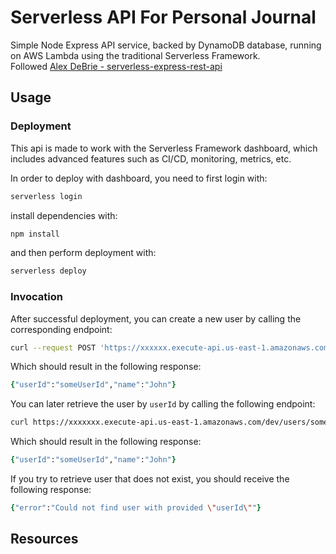# Serverless API For Personal Journal

Simple Node Express API service, backed by DynamoDB database, running on AWS Lambda using the traditional Serverless Framework. \
Followed [Alex DeBrie - serverless-express-rest-api](https://www.serverless.com/blog/serverless-express-rest-api)

## Usage

### Deployment

This api is made to work with the Serverless Framework dashboard, which includes advanced features such as CI/CD, monitoring, metrics, etc.

In order to deploy with dashboard, you need to first login with:

```zsh
serverless login
```

install dependencies with:

```zsh
npm install
```

and then perform deployment with:

```zsh
serverless deploy
```

### Invocation

After successful deployment, you can create a new user by calling the corresponding endpoint:

```zsh
curl --request POST 'https://xxxxxx.execute-api.us-east-1.amazonaws.com/dev/users' --header 'Content-Type: application/json' --data-raw '{"name": "John", "userId": "someUserId"}'
```

Which should result in the following response:

```zsh
{"userId":"someUserId","name":"John"}
```

You can later retrieve the user by `userId` by calling the following endpoint:

```zsh
curl https://xxxxxxx.execute-api.us-east-1.amazonaws.com/dev/users/someUserId
```

Which should result in the following response:

```zsh
{"userId":"someUserId","name":"John"}
```

If you try to retrieve user that does not exist, you should receive the following response:

```zsh
{"error":"Could not find user with provided \"userId\""}
```

<!-- 
### Local development

After that, running the following command with start both local API Gateway emulator as well as local instance of emulated DynamoDB:

```zsh
serverless offline start
```

```zsh
serverless dev
```
 -->

## Resources

[Serverless Components]: https://github.com/serverless/components
[Austen Collins - Serverless Express]: https://www.serverless.com/blog/serverless-express-apis-aws-lambda-http-api
[Brian Neisler - what-are-serverless-components-how-use]: https://www.serverless.com/blog/what-are-serverless-components-how-use

<!-- To learn more about the capabilities of `serverless-offline` and `serverless-dynamodb-local`, please refer to their corresponding GitHub repositories: -->
<!-- [Serverless offline]: https://github.com/dherault/serverless-offline -->
<!-- [Serverless dynamodb-local]: https://github.com/99x/serverless-dynamodb-local -->
